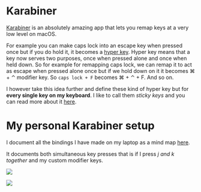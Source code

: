 # Karabiner

[Karabiner](https://github.com/tekezo/Karabiner-Elements) is an absolutely amazing app that lets you remap keys at a very low level on macOS. 

For example you can make caps lock into an escape key when pressed once but if you do hold it, it becomes a [hyper key](http://brettterpstra.com/2017/06/15/a-hyper-key-with-karabiner-elements-full-instructions/). Hyper key means that a key now serves two purposes, once when pressed alone and once when held down. So for example for remapping caps lock, we can remap it to act as escape when pressed alone once but if we hold down on it it becomes ⌘ + ⌃ modifier key. So `caps lock + F` becomes ⌘ + ⌃ + F. And so on.

I however take this idea further and define these kind of hyper key but for __every single key on my keyboard__. I like to call them _sticky keys_ and you can read more about it [here](./sticky-keys.md).

# My personal Karabiner setup

I document all the bindings I have made on my laptop as a mind map [here](https://my.mindnode.com/c7EmmKvaxCyCEuTzcpkGB4MGeLpWdR8nsJK4rjDh).

It documents both simultaneous key presses that is if I press _j and k together_ and my custom modifier keys. 

![](https://i.imgur.com/u12aP4C.png)

![](https://i.imgur.com/FWI0VK4.png)


